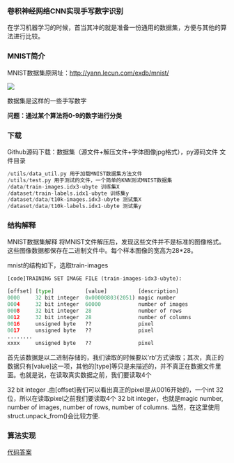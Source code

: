 
### 卷积神经网络CNN实现手写数字识别

在学习机器学习的时候，首当其冲的就是准备一份通用的数据集，方便与其他的算法进行比较。

### MNIST简介

MNIST数据集原网址：http://yann.lecun.com/exdb/mnist/

![](assets/markdown-img-paste-20190216133336752.png)

数据集是这样的一些手写数字

**问题：通过某个算法将0-9的数字进行分类**

### 下载
Github源码下载：数据集（源文件+解压文件+字体图像jpg格式），py源码文件
文件目录
```python
/utils/data_util.py 用于加载MNIST数据集方法文件
/utils/test.py 用于测试的文件，一个简单的KNN测试MNIST数据集
/data/train-images.idx3-ubyte 训练集X
/dataset/train-labels.idx1-ubyte 训练集y
/dataset/data/t10k-images.idx3-ubyte 测试集X
/dataset/data/t10k-labels.idx1-ubyte 测试集y
```

### 结构解释
MNIST数据集解释
将MNIST文件解压后，发现这些文件并不是标准的图像格式。这些图像数据都保存在二进制文件中。每个样本图像的宽高为28*28。

mnist的结构如下，选取train-images
```python
[code]TRAINING SET IMAGE FILE (train-images-idx3-ubyte):

[offset] [type]          [value]          [description]
0000     32 bit integer  0x00000803(2051) magic number
0004     32 bit integer  60000            number of images
0008     32 bit integer  28               number of rows
0012     32 bit integer  28               number of columns
0016     unsigned byte   ??               pixel
0017     unsigned byte   ??               pixel
........
xxxx     unsigned byte   ??               pixel
```

首先该数据是以二进制存储的，我们读取的时候要以’rb’方式读取；其次，真正的数据只有[value]这一项，其他的[type]等只是来描述的，并不真正在数据文件里面。也就是说，在读取真实数据之前，我们要读取4个

32 bit integer
.由[offset]我们可以看出真正的pixel是从0016开始的，一个int 32位，所以在读取pixel之前我们要读取4个 32 bit integer，也就是magic number, number of images, number of rows, number of columns. 当然，在这里使用struct.unpack_from()会比较方便.

### 算法实现  
[代码答案](https://github.com/dafish-ai/NTU-Machine-learning/blob/master/%E6%9D%8E%E5%AE%8F%E6%AF%85%E6%9C%BA%E5%99%A8%E5%AD%A6%E4%B9%A0-%E4%BD%9C%E4%B8%9A/week6/CNN.py)

